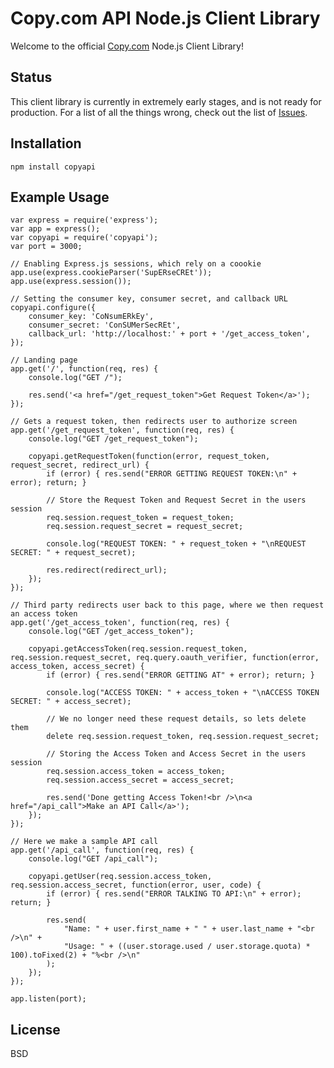 # Copy.com API Node.js Client Library 

Welcome to the official [Copy.com](http://www.copy.com) Node.js Client Library!

## Status

This client library is currently in extremely early stages, and is not ready for production. For a list of all the things wrong, check out the list of [Issues](https://github.com/copy-app/nodejs-client-library/issues).

## Installation

	npm install copyapi

## Example Usage

	var express = require('express');
	var app = express();
	var copyapi = require('copyapi');
	var port = 3000;

	// Enabling Express.js sessions, which rely on a coookie
	app.use(express.cookieParser('SupERseCREt'));
	app.use(express.session());

	// Setting the consumer key, consumer secret, and callback URL
	copyapi.configure({
		consumer_key: 'CoNsumERkEy',
		consumer_secret: 'ConSUMerSecREt',
		callback_url: 'http://localhost:' + port + '/get_access_token',
	});

	// Landing page
	app.get('/', function(req, res) {
		console.log("GET /");

		res.send('<a href="/get_request_token">Get Request Token</a>');
	});

	// Gets a request token, then redirects user to authorize screen
	app.get('/get_request_token', function(req, res) {
		console.log("GET /get_request_token");

		copyapi.getRequestToken(function(error, request_token, request_secret, redirect_url) {
			if (error) { res.send("ERROR GETTING REQUEST TOKEN:\n" + error); return; }

			// Store the Request Token and Request Secret in the users session
			req.session.request_token = request_token;
			req.session.request_secret = request_secret;

			console.log("REQUEST TOKEN: " + request_token + "\nREQUEST SECRET: " + request_secret);

			res.redirect(redirect_url);
		});
	});

	// Third party redirects user back to this page, where we then request an access token
	app.get('/get_access_token', function(req, res) {
		console.log("GET /get_access_token");

		copyapi.getAccessToken(req.session.request_token, req.session.request_secret, req.query.oauth_verifier, function(error, access_token, access_secret) {
			if (error) { res.send("ERROR GETTING AT" + error); return; }

			console.log("ACCESS TOKEN: " + access_token + "\nACCESS TOKEN SECRET: " + access_secret);

			// We no longer need these request details, so lets delete them
			delete req.session.request_token, req.session.request_secret;

			// Storing the Access Token and Access Secret in the users session
			req.session.access_token = access_token;
			req.session.access_secret = access_secret;

			res.send('Done getting Access Token!<br />\n<a href="/api_call">Make an API Call</a>');
		});
	});

	// Here we make a sample API call
	app.get('/api_call', function(req, res) {
		console.log("GET /api_call");

		copyapi.getUser(req.session.access_token, req.session.access_secret, function(error, user, code) {
			if (error) { res.send("ERROR TALKING TO API:\n" + error); return; }

			res.send(
				"Name: " + user.first_name + " " + user.last_name + "<br />\n" + 
				"Usage: " + ((user.storage.used / user.storage.quota) * 100).toFixed(2) + "%<br />\n"
			);
		});
	});

	app.listen(port);

## License

BSD
